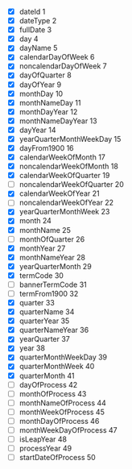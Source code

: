 - [x] dateId 1
- [x] dateType 2 
- [x] fullDate 3
- [x] day 4
- [x] dayName 5 
- [x] calendarDayOfWeek 6
- [x] noncalendarDayOfWeek 7 
- [x] dayOfQuarter 8
- [x] dayOfYear 9
- [x] monthDay 10 
- [x] monthNameDay 11
- [x] monthDayYear 12
- [x] monthNameDayYear 13
- [x] dayYear 14
- [x] yearQuarterMonthWeekDay 15
- [x] dayFrom1900 16
- [x] calendarWeekOfMonth 17
- [x] noncalendarWeekOfMonth 18
- [x] calendarWeekOfQuarter 19
- [ ] noncalendarWeekOfQuarter 20
- [x] calendarWeekOfYear 21
- [ ] noncalendarWeekOfYear 22
- [x] yearQuarterMonthWeek 23
- [x] month 24
- [x] monthName 25
- [ ] monthOfQuarter 26
- [x] monthYear 27
- [x] monthNameYear 28
- [x] yearQuarterMonth 29
- [x] termCode 30
- [ ] bannerTermCode 31
- [ ] termFrom1900 32
- [x] quarter 33
- [x] quarterName 34
- [x] quarterYear 35
- [x] quarterNameYear 36
- [x] yearQuarter 37
- [x] year 38
- [x] quarterMonthWeekDay 39
- [x] quarterMonthWeek 40
- [x] quarterMonth 41
- [ ] dayOfProcess 42
- [ ] monthOfProcess 43
- [ ] monthNameOfProcess 44
- [ ] monthWeekOfProcess 45
- [ ] monthDayOfProcess 46
- [ ] monthWeekDayOfProcess 47
- [ ] isLeapYear 48
- [ ] processYear 49
- [ ] startDateOfProcess 50
